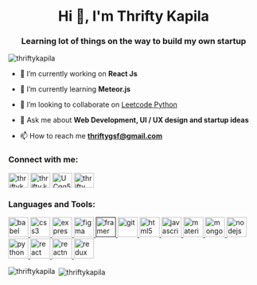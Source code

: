 <h1 align="center">Hi 👋, I'm Thrifty Kapila</h1>
<h3 align="center">Learning lot of things on the way to build my own startup</h3>

<p align="left"> <img src="https://komarev.com/ghpvc/?username=thriftykapila" alt="thriftykapila" /> </p>

- 🔭 I’m currently working on **React Js**

- 🌱 I’m currently learning **Meteor.js**

- 👯 I’m looking to collaborate on [Leetcode Python](https://github.com/thriftykapila/leetcode-python)

- 💬 Ask me about **Web Development, UI / UX design and startup ideas**

- 📫 How to reach me **thriftygsf@gmail.com**

<p align="left">
<h3 align="left">Connect with me:</h3>
<a href="https://linkedin.com/in/thriftykapila" target="blank"><img align="center" src="https://cdn.jsdelivr.net/npm/simple-icons@3.0.1/icons/linkedin.svg" alt="thriftykapila" height="30" width="40" /></a>
<a href="https://instagram.com/thrifty.kapila" target="blank"><img align="center" src="https://cdn.jsdelivr.net/npm/simple-icons@3.0.1/icons/instagram.svg" alt="thrifty.kapila" height="30" width="40" /></a>
<a href="https://www.youtube.com/c/UCqq5E4JSDAkpgHcaO9kZyUQ" target="blank"><img align="center" src="https://cdn.jsdelivr.net/npm/simple-icons@3.0.1/icons/youtube.svg" alt="UCqq5E4JSDAkpgHcaO9kZyUQ" height="30" width="40" /></a>
<a href="https://www.leetcode.com/thrifty" target="blank"><img align="center" src="https://cdn.jsdelivr.net/npm/simple-icons@3.0.1/icons/leetcode.svg" alt="thrifty" height="30" width="40" /></a>
</p>

<h3 align="left">Languages and Tools:</h3>
<p align="left"> <a href="https://babeljs.io/" target="_blank"> <img src="https://www.vectorlogo.zone/logos/babeljs/babeljs-icon.svg" alt="babel" width="40" height="40"/> </a> <a href="https://www.w3schools.com/css/" target="_blank"> <img src="https://devicons.github.io/devicon/devicon.git/icons/css3/css3-original-wordmark.svg" alt="css3" width="40" height="40"/> </a> <a href="https://expressjs.com" target="_blank"> <img src="https://devicons.github.io/devicon/devicon.git/icons/express/express-original-wordmark.svg" alt="express" width="40" height="40"/> </a> <a href="https://www.figma.com/" target="_blank"> <img src="https://www.vectorlogo.zone/logos/figma/figma-icon.svg" alt="figma" width="40" height="40"/> </a> <a href="" target="_blank"> <img src="https://www.vectorlogo.zone/logos/framer/framer-icon.svg" alt="framer" width="40" height="40"/> </a> <a href="https://git-scm.com/" target="_blank"> <img src="https://www.vectorlogo.zone/logos/git-scm/git-scm-icon.svg" alt="git" width="40" height="40"/> </a> <a href="https://www.w3.org/html/" target="_blank"> <img src="https://devicons.github.io/devicon/devicon.git/icons/html5/html5-original-wordmark.svg" alt="html5" width="40" height="40"/> </a> <a href="https://developer.mozilla.org/en-US/docs/Web/JavaScript" target="_blank"> <img src="https://devicons.github.io/devicon/devicon.git/icons/javascript/javascript-original.svg" alt="javascript" width="40" height="40"/> </a> <a href="https://materializecss.com/" target="_blank"> <img src="https://raw.githubusercontent.com/prplx/svg-logos/5585531d45d294869c4eaab4d7cf2e9c167710a9/svg/materialize.svg" alt="materialize" width="40" height="40"/> </a> <a href="https://www.mongodb.com/" target="_blank"> <img src="https://devicons.github.io/devicon/devicon.git/icons/mongodb/mongodb-original-wordmark.svg" alt="mongodb" width="40" height="40"/> </a> <a href="https://nodejs.org" target="_blank"> <img src="https://devicons.github.io/devicon/devicon.git/icons/nodejs/nodejs-original-wordmark.svg" alt="nodejs" width="40" height="40"/> </a> <a href="https://www.python.org" target="_blank"> <img src="https://devicons.github.io/devicon/devicon.git/icons/python/python-original.svg" alt="python" width="40" height="40"/> </a> <a href="https://reactjs.org/" target="_blank"> <img src="https://devicons.github.io/devicon/devicon.git/icons/react/react-original-wordmark.svg" alt="react" width="40" height="40"/> </a> <a href="https://reactnative.dev/" target="_blank"> <img src="https://reactnative.dev/img/header_logo.svg" alt="reactnative" width="40" height="40"/> </a> <a href="https://redux.js.org" target="_blank"> <img src="https://devicons.github.io/devicon/devicon.git/icons/redux/redux-original.svg" alt="redux" width="40" height="40"/> </a> </p>

<p><img align="left" src="https://github-readme-stats.vercel.app/api/top-langs/?username=thriftykapila&layout=compact" alt="thriftykapila" /></p>

<p>&nbsp;<img align="center" src="https://github-readme-stats.vercel.app/api?username=thriftykapila&show_icons=true" alt="thriftykapila" /></p>
